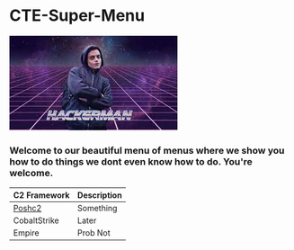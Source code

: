 # CTE-Super-Menu

![img](Resources/Images/hackerman.jpeg#center)

### Welcome to our beautiful menu of menus where we show you how to do things we dont even know how to do. You're welcome. 


| C2 Framework               | Description |
|----------------------------|-------------|
| [Poshc2](Poshc2/README.md) | Something   |
| CobaltStrike               | Later       |
| Empire                     | Prob Not    |